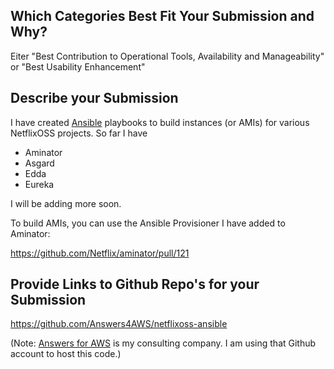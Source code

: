 ## Which Categories Best Fit Your Submission and Why?

Eiter "Best Contribution to Operational Tools, Availability and Manageability" or "Best Usability Enhancement"

## Describe your Submission

I have created [Ansible](https://github.com/ansible/ansible/) playbooks to build instances (or AMIs) for various NetflixOSS projects. So far I have
* Aminator
* Asgard
* Edda
* Eureka

I will be adding more soon.

To build AMIs, you can use the Ansible Provisioner I have added to Aminator:

https://github.com/Netflix/aminator/pull/121

## Provide Links to Github Repo's for your Submission

https://github.com/Answers4AWS/netflixoss-ansible

(Note: [Answers for AWS](http://answersforaws.com/about/) is my consulting company. I am using that Github account to host this code.)
